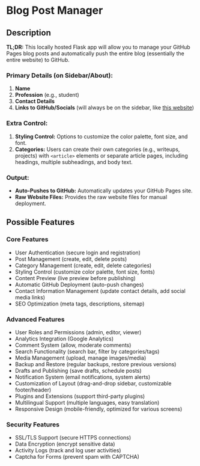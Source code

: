 # Blog Post Manager

## Description
**TL;DR:** This locally hosted Flask app will allow you to manage your GitHub Pages blog posts and automatically push the entire blog (essentially the entire website) to GitHub.

### Primary Details (on Sidebar/About):
1. **Name**
2. **Profession** (e.g., student)
3. **Contact Details**
4. **Links to GitHub/Socials** (will always be on the sidebar, like [this website](https://sawntoe.github.io))

### Extra Control:
1. **Styling Control:** Options to customize the color palette, font size, and font.
2. **Categories:** Users can create their own categories (e.g., writeups, projects) with `<article>` elements or separate article pages, including headings, multiple subheadings, and body text.

### Output:
- **Auto-Pushes to GitHub:** Automatically updates your GitHub Pages site.
- **Raw Website Files:** Provides the raw website files for manual deployment.

## Possible Features

### Core Features
- User Authentication (secure login and registration)
- Post Management (create, edit, delete posts)
- Category Management (create, edit, delete categories)
- Styling Control (customize color palette, font size, fonts)
- Content Preview (live preview before publishing)
- Automatic GitHub Deployment (auto-push changes)
- Contact Information Management (update contact details, add social media links)
- SEO Optimization (meta tags, descriptions, sitemap)

### Advanced Features
- User Roles and Permissions (admin, editor, viewer)
- Analytics Integration (Google Analytics)
- Comment System (allow, moderate comments)
- Search Functionality (search bar, filter by categories/tags)
- Media Management (upload, manage images/media)
- Backup and Restore (regular backups, restore previous versions)
- Drafts and Publishing (save drafts, schedule posts)
- Notification System (email notifications, system alerts)
- Customization of Layout (drag-and-drop sidebar, customizable footer/header)
- Plugins and Extensions (support third-party plugins)
- Multilingual Support (multiple languages, easy translation)
- Responsive Design (mobile-friendly, optimized for various screens)

### Security Features
- SSL/TLS Support (secure HTTPS connections)
- Data Encryption (encrypt sensitive data)
- Activity Logs (track and log user activities)
- Captcha for Forms (prevent spam with CAPTCHA)
```
